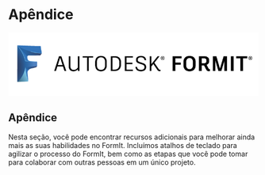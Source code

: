 # Apêndice

![](<../.gitbook/assets/b5030b43-df24-4259-ad6a-94bcad61bc78 (1).png>)

## Apêndice

Nesta seção, você pode encontrar recursos adicionais para melhorar ainda mais as suas habilidades no FormIt. Incluímos atalhos de teclado para agilizar o processo do FormIt, bem como as etapas que você pode tomar para colaborar com outras pessoas em um único projeto.
